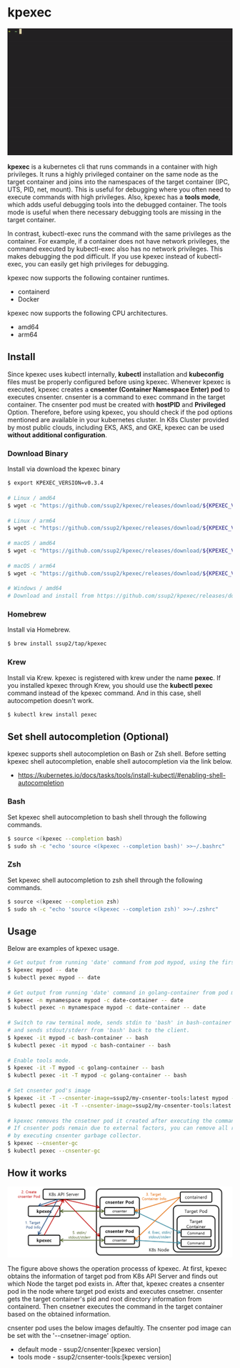 # kpexec

![kpexec Demo](image/kpexec_Demo.gif)

**kpexec** is a kubernetes cli that runs commands in a container with high privileges. It runs a highly privileged container on the same node as the target container and joins into the namespaces of the target container (IPC, UTS, PID, net, mount). This is useful for debugging where you often need to execute commands with high privileges. Also, kpexec has a **tools mode**, which adds useful debugging tools into the debugged container. The tools mode is useful when there necessary debugging tools are missing in the target container.

In contrast, kubectl-exec runs the command with the same privileges as the container. For example, if a container does not have network privileges, the command executed by kubectl-exec also has no network privileges. This makes debugging the pod difficult. If you use kpexec instead of kubectl-exec, you can easily get high privileges for debugging.

kpexec now supports the following container runtimes.
* containerd
* Docker

kpexec now supports the following CPU architectures.
* amd64
* arm64

## Install 

Since kpexec uses kubectl internally, **kubectl** installation and **kubeconfig** files must be properly configured before using kpexec. Whenever kpexec is executed, kpexec creates a **cnsenter (Container Namespace Enter) pod** to executes cnsenter. cnsenter is a command to exec command in the target container. The cnsenter pod must be created with **hostPID** and **Privileged** Option. Therefore, before using kpexec, you should check if the pod options mentioned are available in your kubernetes cluster. In K8s Cluster provided by most public clouds, including EKS, AKS, and GKE, kpexec can be used **without additional configuration**.

### Download Binary

Install via download the kpexec binary

```bash
$ export KPEXEC_VERSION=v0.3.4

# Linux / amd64
$ wget -c "https://github.com/ssup2/kpexec/releases/download/${KPEXEC_VERSION}/kpexec_${KPEXEC_VERSION}_Linux_amd64.tar.gz" -O - | tar -C /usr/local/bin/ -xz

# Linux / arm64
$ wget -c "https://github.com/ssup2/kpexec/releases/download/${KPEXEC_VERSION}/kpexec_${KPEXEC_VERSION}_Linux_arm64.tar.gz" -O - | tar -C /usr/local/bin/ -xz

# macOS / amd64
$ wget -c "https://github.com/ssup2/kpexec/releases/download/${KPEXEC_VERSION}/kpexec_${KPEXEC_VERSION}_Darwin_amd64.tar.gz" -O - | tar -C /usr/local/bin/ -xz

# macOS / arm64
$ wget -c "https://github.com/ssup2/kpexec/releases/download/${KPEXEC_VERSION}/kpexec_${KPEXEC_VERSION}_Darwin_arm64.tar.gz" -O - | tar -C /usr/local/bin/ -xz

# Windows / amd64
# Download and install from https://github.com/ssup2/kpexec/releases/download/${KPEXEC_VERSION}/kpexec_${KPEXEC_VERSION}_Windows_amd64.tar.gz
```

### Homebrew

Install via Homebrew.

```bash
$ brew install ssup2/tap/kpexec
```

### Krew

Install via Krew. kpexec is registered with krew under the name **pexec**. If you installed kpexec through Krew, you should use the **kubectl pexec** command instead of the kpexec command. And in this case, shell autocompetion doesn't work.

```bash
$ kubectl krew install pexec
```

## Set shell autocompletion (Optional)

kpexec supports shell autocompletion on Bash or Zsh shell. Before setting kpexec shell autocompletion, enable shell autocompletion via the link below.
* https://kubernetes.io/docs/tasks/tools/install-kubectl/#enabling-shell-autocompletion

### Bash

Set kpexec shell autocompletion to bash shell through the following commands.
```bash
$ source <(kpexec --completion bash) 
$ sudo sh -c "echo 'source <(kpexec --completion bash)' >>~/.bashrc"
```

### Zsh

Set kpexec shell autocompletion to zsh shell through the following commands.
```bash
$ source <(kpexec --completion zsh) 
$ sudo sh -c "echo 'source <(kpexec --completion zsh)' >>~/.zshrc"
```

## Usage 

Below are examples of kpexec usage.
```bash
# Get output from running 'date' command from pod mypod, using the first container by default.
$ kpexec mypod -- date
$ kubectl pexec mypod -- date

# Get output from running 'date' command in golang-container from pod mypod and namespace mynamespace.
$ kpexec -n mynamespace mypod -c date-container -- date
$ kubectl pexec -n mynamespace mypod -c date-container -- date

# Switch to raw terminal mode, sends stdin to 'bash' in bash-container from pod mypod 
# and sends stdout/stderr from 'bash' back to the client.
$ kpexec -it mypod -c bash-container -- bash
$ kubectl pexec -it mypod -c bash-container -- bash

# Enable tools mode.
$ kpexec -it -T mypod -c golang-container -- bash
$ kubectl pexec -it -T mypod -c golang-container -- bash

# Set cnsenter pod's image
$ kpexec -it -T --cnsenter-image=ssup2/my-cnsenter-tools:latest mypod -c golang-container -- bash
$ kubectl pexec -it -T --cnsenter-image=ssup2/my-cnsenter-tools:latest mypod -c golang-container -- bash

# kpexec removes the cnsetner pod it created after executing the command. 
# If cnsenter pods remain due to external factors, you can remove all remaining cnsenter pods 
# by executing cnsenter garbage collector.
$ kpexec --cnsenter-gc
$ kubectl pexec --cnsenter-gc
```

## How it works

![kpexec Operation](image/kpexec_Operation.png)

The figure above shows the operation processs of kpexec. At first, kpexec obtains the information of target pod from K8s API Server and finds out which Node the target pod exists in. After that, kpexec creates a cnsenter pod in the node where target pod exists and executes cnsetner. cnsenter gets the target container's pid and root directory information from containerd. Then cnsetner executes the command in the target container based on the obtained information.

cnsenter pod uses the below images defaultly. The cnsenter pod image can be set with the '--cnsetner-image' option.
* default mode - ssup2/cnsenter:[kpexec version]
* tools mode - ssup2/cnsenter-tools:[kpexec version]
